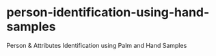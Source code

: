 # person-identification-using-hand-samples
Person &amp; Attributes Identification using Palm and Hand Samples
